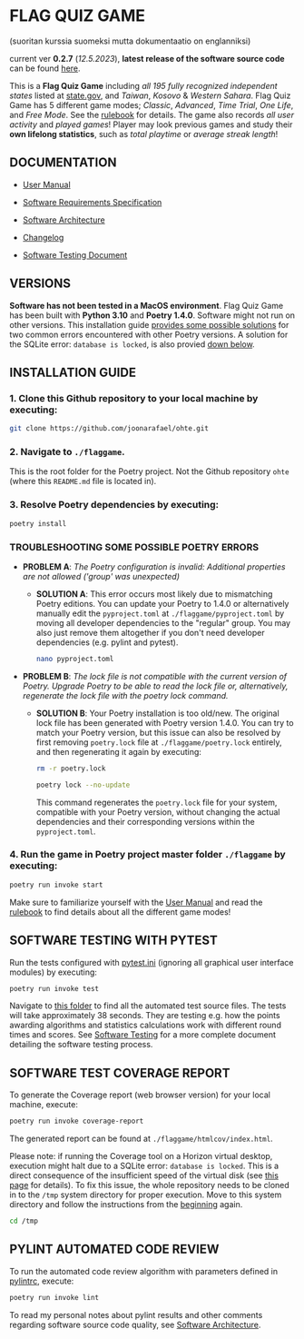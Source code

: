 # FLAG QUIZ GAME

(suoritan kurssia suomeksi mutta dokumentaatio on englanniksi)

current ver **0.2.7** (*12.5.2023*), **latest release of the software source code** can be found [here](https://github.com/joonarafael/ohte/releases).

This is a **Flag Quiz Game** including *all 195 fully recognized independent states* listed at [state.gov](https://www.state.gov/independent-states-in-the-world/), and *Taiwan*, *Kosovo* & *Western Sahara*. Flag Quiz Game has 5 different game modes; *Classic*, *Advanced*, *Time Trial*, *One Life*, and *Free Mode*. See the [rulebook](./flaggame/src/logs/gamerules.txt) for details. The game also records *all user activity* and *played games*! Player may look previous games and study their **own lifelong statistics**, such as *total playtime* or *average streak length*!

## DOCUMENTATION

- [User Manual](./documentation/user_manual.md)

- [Software Requirements Specification](./documentation/requirements_specification.md)

- [Software Architecture](./documentation/architecture.md)

- [Changelog](./documentation/changelog.md)

- [Software Testing Document](./documentation/software_testing.md)

## VERSIONS

**Software has not been tested in a MacOS environment**. Flag Quiz Game has been built with **Python 3.10** and **Poetry 1.4.0**. Software might not run on other versions. This installation guide [provides some possible solutions](./README.md#troubleshooting-some-possible-poetry-errors) for two common errors encountered with other Poetry versions. A solution for the SQLite error: `database is locked`, is also provied [down below](./README.md#software-test-coverage-report).

## INSTALLATION GUIDE

### 1. Clone this Github repository to your local machine by executing:

```bash
git clone https://github.com/joonarafael/ohte.git
```

### 2. Navigate to `./flaggame`.

This is the root folder for the Poetry project. Not the Github repository `ohte` (where this `README.md` file is located in).

### 3. Resolve Poetry dependencies by executing:

```bash
poetry install
```

### TROUBLESHOOTING SOME POSSIBLE POETRY ERRORS

- **PROBLEM A**: *The Poetry configuration is invalid: Additional properties are not allowed ('group' was unexpected)*

  - **SOLUTION A**: This error occurs most likely due to mismatching Poetry editions. You can update your Poetry to 1.4.0 or alternatively manually edit the `pyproject.toml` at `./flaggame/pyproject.toml` by moving all developer dependencies to the "regular" group. You may also just remove them altogether if you don't need developer dependencies (e.g. pylint and pytest).

    ```bash
    nano pyproject.toml
    ```

- **PROBLEM B**: *The lock file is not compatible with the current version of Poetry. Upgrade Poetry to be able to read the lock file or, alternatively, regenerate the lock file with the poetry lock command.*

  - **SOLUTION B**: Your Poetry installation is too old/new. The original lock file has been generated with Poetry version 1.4.0. You can try to match your Poetry version, but this issue can also be resolved by first removing `poetry.lock` file at `./flaggame/poetry.lock` entirely, and then regenerating it again by executing:

    ```bash
    rm -r poetry.lock
    ```

    ```bash
    poetry lock --no-update
    ```

    This command regenerates the `poetry.lock` file for your system, compatible with your Poetry version, without changing the actual dependencies and their corresponding versions within the `pyproject.toml`.

### 4. Run the game in Poetry project master folder `./flaggame` by executing:

```bash
poetry run invoke start
```

Make sure to familiarize yourself with the [User Manual](./documentation/user_manual.md) and read the [rulebook](./flaggame/src/logs/gamerules.txt) to find details about all the different game modes!

## SOFTWARE TESTING WITH PYTEST

Run the tests configured with [pytest.ini](./flaggame/pytest.ini) (ignoring all graphical user interface modules) by executing:

```bash
poetry run invoke test
```

Navigate to [this folder](./flaggame/src/tests/) to find all the automated test source files. The tests will take approximately 38 seconds. They are testing e.g. how the points awarding algorithms and statistics calculations work with different round times and scores. See [Software Testing](./documentation/software_testing.md) for a more complete document detailing the software testing process.

## SOFTWARE TEST COVERAGE REPORT

To generate the Coverage report (web browser version) for your local machine, execute:

```bash
poetry run invoke coverage-report
```

The generated report can be found at `./flaggame/htmlcov/index.html`.

Please note: if running the Coverage tool on a Horizon virtual desktop, execution might halt due to a SQLite error: `database is locked`. This is a direct consequence of the insufficient speed of the virtual disk (see [this page](https://ohjelmistotekniikka-hy.github.io/python/toteutus#sqlite-tietokanta-lukkiutuminen-virtuaality%C3%B6asemalla) for details). To fix this issue, the whole repository needs to be cloned in to the `/tmp` system directory for proper execution. Move to this system directory and follow the instructions from the [beginning](./README.md#installation-guide) again.

```bash
cd /tmp
```

## PYLINT AUTOMATED CODE REVIEW

To run the automated code review algorithm with parameters defined in [pylintrc](./flaggame/.pylintrc), execute:

```bash
poetry run invoke lint
```

To read my personal notes about pylint results and other comments regarding software source code quality, see [Software Architecture](./documentation/architecture.md#remaining-issues-with-source-code-quality--software-logic).
